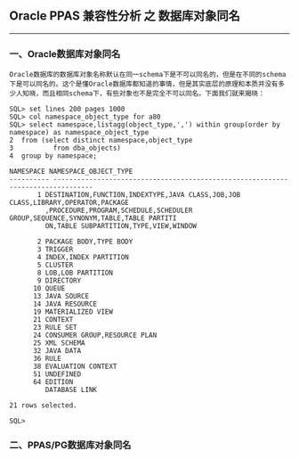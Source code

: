 ## Oracle PPAS 兼容性分析 之 数据库对象同名
---
### 一、Oracle数据库对象同名
    Oracle数据库的数据库对象名称默认在同一schema下是不可以同名的，但是在不同的schema下是可以同名的。这个是懂Oracle数据库都知道的事情，但是其实底层的原理和本质并没有多少人知晓，而且相同schema下，有些对象也不是完全不可以同名。下面我们就来揭晓：
  ```
SQL> set lines 200 pages 1000
SQL> col namespace_object_type for a80
SQL> select namespace,listagg(object_type,',') within group(order by namespace) as namespace_object_type
  2  from (select distinct namespace,object_type 
  3          from dba_objects) 
  4  group by namespace;

 NAMESPACE NAMESPACE_OBJECT_TYPE
---------- --------------------------------------------------------------------------------
         1 DESTINATION,FUNCTION,INDEXTYPE,JAVA CLASS,JOB,JOB CLASS,LIBRARY,OPERATOR,PACKAGE
           ,PROCEDURE,PROGRAM,SCHEDULE,SCHEDULER GROUP,SEQUENCE,SYNONYM,TABLE,TABLE PARTITI
           ON,TABLE SUBPARTITION,TYPE,VIEW,WINDOW

         2 PACKAGE BODY,TYPE BODY
         3 TRIGGER
         4 INDEX,INDEX PARTITION
         5 CLUSTER
         8 LOB,LOB PARTITION
         9 DIRECTORY
        10 QUEUE
        13 JAVA SOURCE
        14 JAVA RESOURCE
        19 MATERIALIZED VIEW
        21 CONTEXT
        23 RULE SET
        24 CONSUMER GROUP,RESOURCE PLAN
        25 XML SCHEMA
        32 JAVA DATA
        36 RULE
        38 EVALUATION CONTEXT
        51 UNDEFINED
        64 EDITION
           DATABASE LINK

21 rows selected.

SQL>
  ```


### 二、PPAS/PG数据库对象同名

